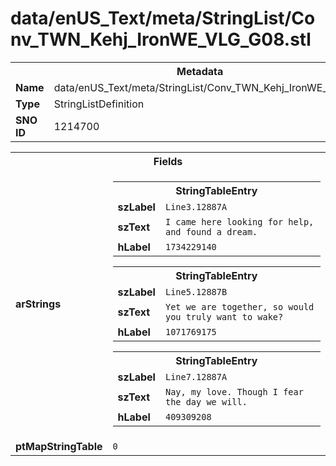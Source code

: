 <h1>data/enUS_Text/meta/StringList/Conv_TWN_Kehj_IronWE_VLG_G08.stl</h1><table><tr><th colspan="100%">Metadata</th></tr><tr><td><b>Name</b></td><td>data/enUS_Text/meta/StringList/Conv_TWN_Kehj_IronWE_VLG_G08.stl</td></tr><tr><td><b>Type</b></td><td>StringListDefinition</td></tr><tr><td><b>SNO ID</b></td><td>1214700</td></tr></table>

<table><tr><th colspan="100%">Fields</th></tr><tr><td><b>arStrings</b></td><td><table><tr><th colspan="100%">StringTableEntry</th></tr><tr><td><b>szLabel</b></td><td><code>Line3.12887A</code></td></tr><tr><td><b>szText</b></td><td><code>I came here looking for help, and found a dream.</code></td></tr><tr><td><b>hLabel</b></td><td><code>1734229140</code></td></tr></table>


<table><tr><th colspan="100%">StringTableEntry</th></tr><tr><td><b>szLabel</b></td><td><code>Line5.12887B</code></td></tr><tr><td><b>szText</b></td><td><code>Yet we are together, so would you truly want to wake?</code></td></tr><tr><td><b>hLabel</b></td><td><code>1071769175</code></td></tr></table>


<table><tr><th colspan="100%">StringTableEntry</th></tr><tr><td><b>szLabel</b></td><td><code>Line7.12887A</code></td></tr><tr><td><b>szText</b></td><td><code>Nay, my love. Though I fear the day we will.</code></td></tr><tr><td><b>hLabel</b></td><td><code>409309208</code></td></tr></table>


</td></tr><tr><td><b>ptMapStringTable</b></td><td><code>0</code></td></tr></table>

